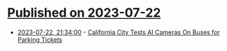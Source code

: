 # [Published on 2023-07-22](index.md)

* [2023-07-22, 21:34:00](https://slashdot.org/story/23/07/22/2130230/california-city-tests-ai-cameras-on-buses-for-parking-tickets?utm_source=rss1.0mainlinkanon&utm_medium=feed) - [California City Tests AI Cameras On Buses for Parking Tickets](https://slashdot.org/story/23/07/22/2130230/california-city-tests-ai-cameras-on-buses-for-parking-tickets?utm_source=rss1.0mainlinkanon&utm_medium=feed)
